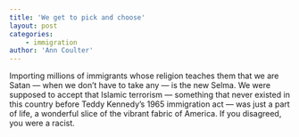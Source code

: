 ```yaml
---
title: 'We get to pick and choose'
layout: post
categories:
    - immigration
author: 'Ann Coulter'
---
```


Importing millions of immigrants whose religion teaches them that we are Satan — when we don’t have to take any — is the new Selma. We were supposed to accept that Islamic terrorism — something that never existed in this country before Teddy Kennedy’s 1965 immigration act — was just a part of life, a wonderful slice of the vibrant fabric of America. If you disagreed, you were a racist.